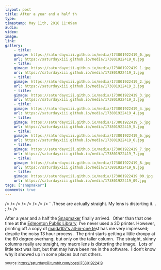 ```yaml
---
layout: post
title: After a year and a half th
type: 
timestamp: May 11th, 2018 11:09am
audio: 
video: 
image: 
link: 
gallery:
	- title: 
	gimage: https://saturdayxiii.github.io/media/173801922419_0.jpg
	url: https://saturdayxiii.github.io/media/173801922419_0.jpg
	- title: 
	gimage: https://saturdayxiii.github.io/media/173801922419_1.jpg
	url: https://saturdayxiii.github.io/media/173801922419_1.jpg
	- title: 
	gimage: https://saturdayxiii.github.io/media/173801922419_2.jpg
	url: https://saturdayxiii.github.io/media/173801922419_2.jpg
	- title: 
	gimage: https://saturdayxiii.github.io/media/173801922419_3.jpg
	url: https://saturdayxiii.github.io/media/173801922419_3.jpg
	- title: 
	gimage: https://saturdayxiii.github.io/media/173801922419_4.jpg
	url: https://saturdayxiii.github.io/media/173801922419_4.jpg
	- title: 
	gimage: https://saturdayxiii.github.io/media/173801922419_5.jpg
	url: https://saturdayxiii.github.io/media/173801922419_5.jpg
	- title: 
	gimage: https://saturdayxiii.github.io/media/173801922419_6.jpg
	url: https://saturdayxiii.github.io/media/173801922419_6.jpg
	- title: 
	gimage: https://saturdayxiii.github.io/media/173801922419_7.jpg
	url: https://saturdayxiii.github.io/media/173801922419_7.jpg
	- title: 
	gimage: https://saturdayxiii.github.io/media/173801922419_8.jpg
	url: https://saturdayxiii.github.io/media/173801922419_8.jpg
	- title: 
	gimage: https://saturdayxiii.github.io/media/173801922419_09.jpg
	url: https://saturdayxiii.github.io/media/173801922419_09.jpg
tags: ["snapmaker"]
comments: true
---
```


 />
 />
 />
 />
 />
 />
 />
 />
' .These are actually straight.  My lens is distorting it.  . 
;
 />
 />
        
After a year and a half the <a href="http://www.snapmaker.com" target="_blank">Snapmaker</a> finally arrived.  Other than that one time at the <a href="https://www.epl.ca/browse_program/makerspace/" target="_blank">Edmonton Public Library</a>, I’ve never used a 3D printer.
However, printing off a copy of <a href="https://www.thingiverse.com/thing:2656594" target="_blank">majda107′s all-in-one te</a>st has me very impressed; despite the noisy 13 hour process.  The print starts getting a little droopy at the 60 degree overhang, but only on the taller column.  The straight, skinny columns really are straight, my macro lens is distorting the image.  Lots of little text was lost, but that may have been me in the software.  I don’t know why it showed up in some places but not others.
 
  
<small>source: https://saturdayxiii.tumblr.com/post/173801922419</small>